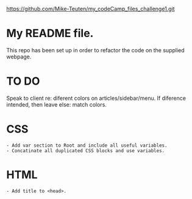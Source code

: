  https://github.com/Mike-Teuten/my_codeCamp_files_challenge1.git   

# My README file.

This repo has been set up in order to refactor the code on the supplied webpage.

# TO DO
Speak to client re: diferent colors on articles/sidebar/menu.
If diference intended, then leave else: match colors.
# CSS
    - Add var section to Root and include all useful variables.
    - Concatinate all duplicated CSS blocks and use variables.

# HTML
    - Add title to <head>.
